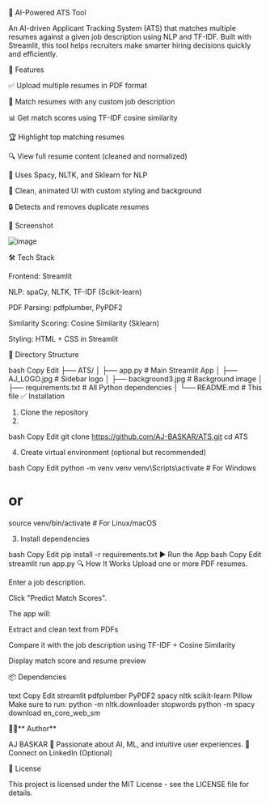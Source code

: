 🧠 AI-Powered ATS Tool

An AI-driven Applicant Tracking System (ATS) that matches multiple resumes against a given job description using NLP and TF-IDF. 
Built with Streamlit, this tool helps recruiters make smarter hiring decisions quickly and efficiently.

🚀 Features

✅ Upload multiple resumes in PDF format

📝 Match resumes with any custom job description

📊 Get match scores using TF-IDF cosine similarity

🏆 Highlight top matching resumes

🔍 View full resume content (cleaned and normalized)

🧠 Uses Spacy, NLTK, and Sklearn for NLP

🎨 Clean, animated UI with custom styling and background

🔒 Detects and removes duplicate resumes

📸 Screenshot

![image](https://github.com/user-attachments/assets/dafff5dd-e12a-4f97-bb11-c77d88d02794)



🛠 Tech Stack

Frontend: Streamlit

NLP: spaCy, NLTK, TF-IDF (Scikit-learn)

PDF Parsing: pdfplumber, PyPDF2

Similarity Scoring: Cosine Similarity (Sklearn)

Styling: HTML + CSS in Streamlit

📂 Directory Structure

bash
Copy
Edit
├── ATS/
│   ├── app.py              # Main Streamlit App
│   ├── AJ_LOGO.jpg         # Sidebar logo
│   ├── background3.jpg     # Background image
│   ├── requirements.txt    # All Python dependencies
│   └── README.md           # This file
✅ Installation


1. Clone the repository
2. 
bash
Copy
Edit
git clone https://github.com/AJ-BASKAR/ATS.git
cd ATS

4. Create virtual environment (optional but recommended)
   
bash
Copy
Edit
python -m venv venv
venv\Scripts\activate  # For Windows
# or
source venv/bin/activate  # For Linux/macOS

3. Install dependencies
   
bash
Copy
Edit
pip install -r requirements.txt
▶️ Run the App
bash
Copy
Edit
streamlit run app.py
🔍 How It Works
Upload one or more PDF resumes.

Enter a job description.

Click "Predict Match Scores".

The app will:

Extract and clean text from PDFs

Compare it with the job description using TF-IDF + Cosine Similarity

Display match score and resume preview

📦 Dependencies

text
Copy
Edit
streamlit
pdfplumber
PyPDF2
spacy
nltk
scikit-learn
Pillow
Make sure to run:
python -m nltk.downloader stopwords
python -m spacy download en_core_web_sm

👨‍💻** Author**

AJ BASKAR
🦄 Passionate about AI, ML, and intuitive user experiences.
📧 Connect on LinkedIn (Optional)

📝 License

This project is licensed under the MIT License - see the LICENSE file for details.
